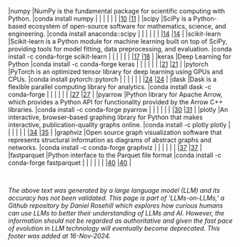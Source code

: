 |numpy           |NumPy is the fundamental package for scientific computing with Python.                                                                                                       |conda install numpy                                                                 |
|                |                                                                                                                                                                             |                                                                                    |
|                |[10](https://pypi.org/project/numpy/1.25.1/)                                                                                                                                 |[11](https://anaconda.org/anaconda/numpy)                                           |
|scipy           |SciPy is a Python-based ecosystem of open-source software for mathematics, science, and engineering.                                                                         |conda install anaconda::scipy                                                       |
|                |                                                                                                                                                                             |                                                                                    |
|                |[14](https://anaconda.org/anaconda/scipy)                                                                                                                                    |[14](https://anaconda.org/anaconda/scipy)                                           |
|scikit-learn    |Scikit-learn is a Python module for machine learning built on top of SciPy, providing tools for model fitting, data preprocessing, and evaluation.                           |conda install -c conda-forge scikit-learn                                           |
|                |                                                                                                                                                                             |                                                                                    |
|                |[17](https://pypi.org/project/scikit-learn/)                                                                                                                                 |[18](https://anaconda.org/conda-forge/scikit-learn)                                 |
|keras           |Deep Learning for Python                                                                                                                                                     |conda install -c conda-forge keras                                                  |
|                |                                                                                                                                                                             |                                                                                    |
|                |[21](https://github.com/conda-forge/keras-feedstock)                                                                                                                         |[21](https://github.com/conda-forge/keras-feedstock)                                |
|pytorch         |PyTorch is an optimized tensor library for deep learning using GPUs and CPUs.                                                                                                |conda install pytorch::pytorch                                                      |
|                |                                                                                                                                                                             |                                                                                    |
|                |[24](https://anaconda.org/pytorch/pytorch)                                                                                                                                   |[24](https://anaconda.org/pytorch/pytorch)                                          |
|dask            |Dask is a flexible parallel computing library for analytics.                                                                                                                 |conda install dask -c conda-forge                                                   |
|                |                                                                                                                                                                             |                                                                                    |
|                |[27](https://anaconda.org/anaconda/dask)                                                                                                                                     |[27](https://anaconda.org/anaconda/dask)                                            |
|pyarrow         |Python library for Apache Arrow, which provides a Python API for functionality provided by the Arrow C++ libraries.                                                          |conda install -c conda-forge pyarrow                                                |
|                |                                                                                                                                                                             |                                                                                    |
|                |[30](https://anaconda.org/anaconda/pyarrow)                                                                                                                                  |[31](https://arrow.apache.org/docs/python/install.html)                             |
|plotly          |An interactive, browser-based graphing library for Python that makes interactive, publication-quality graphs online.                                                         |conda install -c plotly plotly                                                      |
|                |                                                                                                                                                                             |                                                                                    |
|                |[34](https://github.com/conda-forge/plotly-feedstock)                                                                                                                        |[35](https://stackoverflow.com/questions/34072117/install-plotly-in-anaconda)       |
|graphviz        |Open source graph visualization software that represents structural information as diagrams of abstract graphs and networks.                                                 |conda install -c conda-forge graphviz                                               |
|                |                                                                                                                                                                             |                                                                                    |
|                |[37](https://github.com/conda-forge/graphviz-feedstock)                                                                                                                      |[37](https://github.com/conda-forge/graphviz-feedstock)                             |
|fastparquet     |Python interface to the Parquet file format                                                                                                                                  |conda install -c conda-forge fastparquet                                            |
|                |                                                                                                                                                                             |                                                                                    |
|                |[40](https://pypi.org/project/fastparquet/)                                                                                                                                  |[40](https://pypi.org/project/fastparquet/)                                         |

<br>

*The above text was generated by a large language model (LLM) and its accuracy has not been validated. This page is part of 'LLMs-on-LLMs,' a Github repository by Daniel Rosehill which explores how curious humans can use LLMs to better their understanding of LLMs and AI. However, the information should not be regarded as authoritative and given the fast pace of evolution in LLM technology will eventually become deprecated. This footer was added at 16-Nov-2024.*


